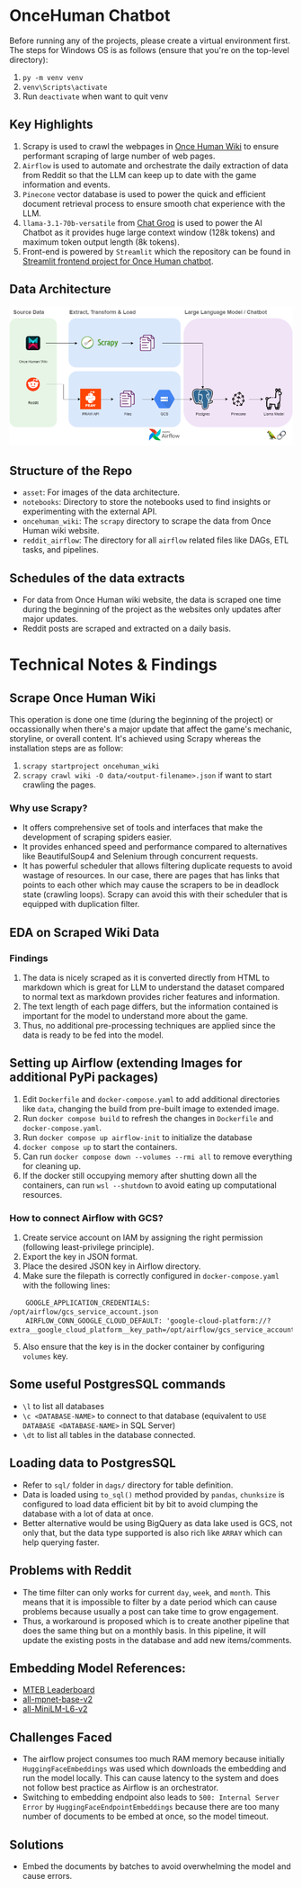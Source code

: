 # OnceHuman Chatbot
Before running any of the projects, please create a virtual environment first. The steps for Windows OS is as follows (ensure that you're on the top-level directory):
1. `py -m venv venv`
2. `venv\Scripts\activate`
3. Run `deactivate` when want to quit venv

## Key Highlights
1. Scrapy is used to crawl the webpages in [Once Human Wiki](https://once-human.fandom.com/wiki/Main_Page) to ensure performant scraping of large number of web pages.
2. `Airflow` is used to automate and orchestrate the daily extraction of data from Reddit so that the LLM can keep up to date with the game information and events.
3. `Pinecone` vector database is used to power the quick and efficient document retrieval process to ensure smooth chat experience with the LLM.
4. `llama-3.1-70b-versatile` from [Chat Groq](https://console.groq.com/docs/models) is used to power the AI Chatbot as it provides huge large context window (128k tokens) and maximum token output length (8k tokens).
5. Front-end is powered by `Streamlit` which the repository can be found in [Streamlit frontend project for Once Human chatbot](https://github.com/HkFromMY/oncehuman-frontend).

## Data Architecture
![Screenshot](https://github.com/HkFromMY/oncehuman-chatbot/blob/main/asset/data_architecture.png)

## Structure of the Repo
- `asset`: For images of the data architecture.
- `notebooks`: Directory to store the notebooks used to find insights or experimenting with the external API.
- `oncehuman_wiki`: The `scrapy` directory to scrape the data from Once Human wiki website.
- `reddit_airflow`: The directory for all `airflow` related files like DAGs, ETL tasks, and pipelines.

## Schedules of the data extracts
- For data from Once Human wiki website, the data is scraped one time during the beginning of the project as the websites only updates after major updates.
- Reddit posts are scraped and extracted on a daily basis. 

# Technical Notes & Findings
## Scrape Once Human Wiki
This operation is done one time (during the beginning of the project) or occassionally when there's a major update that affect the game's mechanic, storyline, or overall content. It's achieved using Scrapy whereas the installation steps are as follow:
1. `scrapy startproject oncehuman_wiki`
2. `scrapy crawl wiki -O data/<output-filename>.json` if want to start crawling the pages.

### Why use Scrapy?
- It offers comprehensive set of tools and interfaces that make the development of scraping spiders easier. 
- It provides enhanced speed and performance compared to alternatives like BeautifulSoup4 and Selenium through concurrent requests. 
- It has powerful scheduler that allows filtering duplicate requests to avoid wastage of resources. In our case, there are pages that has links that points to each other which may cause the scrapers to be in deadlock state (crawling loops). Scrapy can avoid this with their scheduler that is equipped with duplication filter.

## EDA on Scraped Wiki Data
### Findings
1. The data is nicely scraped as it is converted directly from HTML to markdown which is great for LLM to understand the dataset compared to normal text as markdown provides richer features and information.
2. The text length of each page differs, but the information contained is important for the model to understand more about the game. 
3. Thus, no additional pre-processing techniques are applied since the data is ready to be fed into the model. 

## Setting up Airflow (extending Images for additional PyPi packages)
1. Edit `Dockerfile` and `docker-compose.yaml` to add additional directories like `data`, changing the build from pre-built image to extended image.
2. Run `docker compose build` to refresh the changes in `Dockerfile` and `docker-compose.yaml`.
3. Run `docker compose up airflow-init` to initialize the database
4. `docker compose up` to start the containers.
5. Can run `docker compose down --volumes --rmi all` to remove everything for cleaning up.
6. If the docker still occupying memory after shutting down all the containers, can run `wsl --shutdown` to avoid eating up computational resources.

### How to connect Airflow with GCS?
1. Create service account on IAM by assigning the right permission (following least-privilege principle).
2. Export the key in JSON format.
3. Place the desired JSON key in Airflow directory.
4. Make sure the filepath is correctly configured in `docker-compose.yaml` with the following lines:
```
    GOOGLE_APPLICATION_CREDENTIALS: /opt/airflow/gcs_service_account.json
    AIRFLOW_CONN_GOOGLE_CLOUD_DEFAULT: 'google-cloud-platform://?extra__google_cloud_platform__key_path=/opt/airflow/gcs_service_account.json'
```
5. Also ensure that the key is in the docker container by configuring `volumes` key.

## Some useful PostgresSQL commands
- `\l` to list all databases
- `\c <DATABASE-NAME>` to connect to that database (equivalent to `USE DATABASE <DATABASE-NAME>` in SQL Server)
- `\dt` to list all tables in the database connected.

## Loading data to PostgresSQL
- Refer to `sql/` folder in `dags/` directory for table definition.
- Data is loaded using `to_sql()` method provided by `pandas`, `chunksize` is configured to load data efficient bit by bit to avoid clumping the database with a lot of data at once.
- Better alternative would be using BigQuery as data lake used is GCS, not only that, but the data type supported is also rich like `ARRAY` which can help querying faster.

## Problems with Reddit
- The time filter can only works for current `day`, `week`, and `month`. This means that it is impossible to filter by a date period which can cause problems because usually a post can take time to grow engagement.
- Thus, a workaround is proposed which is to create another pipeline that does the same thing but on a monthly basis. In this pipeline, it will update the existing posts in the database and add new items/comments. 

## Embedding Model References:
- [MTEB Leaderboard](https://huggingface.co/spaces/mteb/leaderboard)
- [all-mpnet-base-v2](https://huggingface.co/sentence-transformers/all-mpnet-base-v2)
- [all-MiniLM-L6-v2](https://huggingface.co/sentence-transformers/all-MiniLM-L6-v2)

## Challenges Faced
- The airflow project consumes too much RAM memory because initially `HuggingFaceEmbeddings` was used which downloads the embedding and run the model locally. This can cause latency to the system and does not follow best practice as Airflow is an orchestrator. 
- Switching to embedding endpoint also leads to `500: Internal Server Error` by `HuggingFaceEndpointEmbeddings` because there are too many number of documents to be embed at once, so the model timeout. 

## Solutions
- Embed the documents by batches to avoid overwhelming the model and cause errors.
